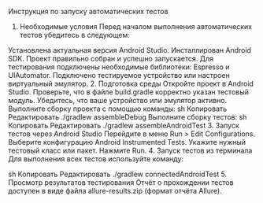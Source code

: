 Инструкция по запуску автоматических тестов
1. Необходимые условия
Перед началом выполнения автоматических тестов убедитесь в следующем:

Установлена актуальная версия Android Studio.
Инсталлирован Android SDK.
Проект правильно собран и успешно запускается.
Для тестирования подключены необходимые библиотеки: Espresso и UIAutomator.
Подключено тестируемое устройство или настроен виртуальный эмулятор.
2. Подготовка среды
Откройте проект в Android Studio.
Проверьте, что в файле build.gradle корректно указан тестовый модуль.
Убедитесь, что ваше устройство или эмулятор активно.
Выполните сборку проекта с помощью команды:
sh
Копировать
Редактировать
./gradlew assembleDebug
Выполните сборку тестов:
sh
Копировать
Редактировать
./gradlew assembleAndroidTest
3. Запуск тестов через Android Studio
Перейдите в меню Run > Edit Configurations.
Выберите конфигурацию Android Instrumented Tests.
Укажите нужный тестовый класс или пакет.
Нажмите Run.
4. Запуск тестов из терминала
Для выполнения всех тестов используйте команду:

sh
Копировать
Редактировать
./gradlew connectedAndroidTest
5. Просмотр результатов тестирования
Отчёт о прохождении тестов доступен в виде файла allure-results.zip (формат отчёта Allure).

